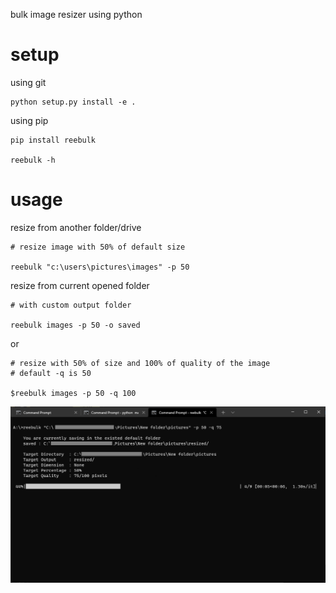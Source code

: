 bulk image resizer using python

# setup
using git
```
python setup.py install -e .
```

using pip
```
pip install reebulk

reebulk -h
```

# usage
resize from another folder/drive
```
# resize image with 50% of default size

reebulk "c:\users\pictures\images" -p 50
```

resize from current opened folder
```
# with custom output folder

reebulk images -p 50 -o saved
```
or
```
# resize with 50% of size and 100% of quality of the image
# default -q is 50

$reebulk images -p 50 -q 100
```


![preview](image.png)
